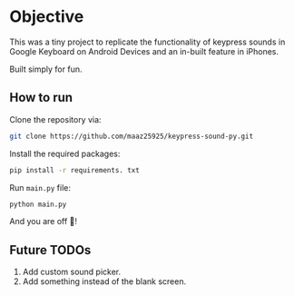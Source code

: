 # Objective

This was a tiny project to replicate the functionality of keypress sounds in Google Keyboard on Android Devices and an in-built feature in iPhones.

Built simply for fun.

## How to run

Clone the repository via:

```bash
git clone https://github.com/maaz25925/keypress-sound-py.git
```

Install the required packages:

```bash
pip install -r requirements. txt
```

Run `main.py` file:

```bash
python main.py
```

And you are off 🚀!

## Future TODOs

1. Add custom sound picker.
1. Add something instead of the blank screen.
